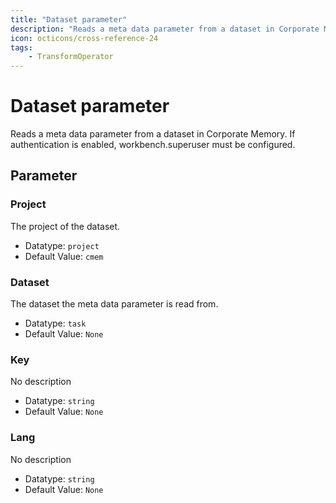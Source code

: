 ```yaml
---
title: "Dataset parameter"
description: "Reads a meta data parameter from a dataset in Corporate Memory. If authentication is enabled, workbench.superuser must be configured."
icon: octicons/cross-reference-24
tags: 
    - TransformOperator
---
```

# Dataset parameter
<!-- This file was generated - DO NOT CHANGE IT MANUALLY -->



Reads a meta data parameter from a dataset in Corporate Memory. If authentication is enabled, workbench.superuser must be configured.


## Parameter

### Project

The project of the dataset.

- Datatype: `project`
- Default Value: `cmem`



### Dataset

The dataset the meta data parameter is read from.

- Datatype: `task`
- Default Value: `None`



### Key

No description

- Datatype: `string`
- Default Value: `None`



### Lang

No description

- Datatype: `string`
- Default Value: `None`



